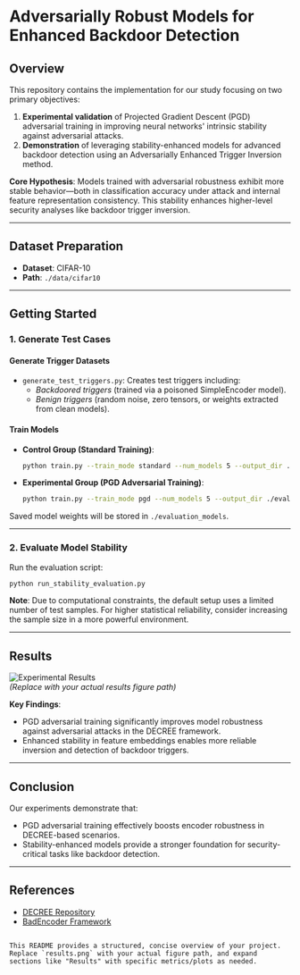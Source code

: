 # Adversarially Robust Models for Enhanced Backdoor Detection

## Overview
This repository contains the implementation for our study focusing on two primary objectives:
1. **Experimental validation** of Projected Gradient Descent (PGD) adversarial training in improving neural networks' intrinsic stability against adversarial attacks.
2. **Demonstration** of leveraging stability-enhanced models for advanced backdoor detection using an Adversarially Enhanced Trigger Inversion method.

**Core Hypothesis**: Models trained with adversarial robustness exhibit more stable behavior—both in classification accuracy under attack and internal feature representation consistency. This stability enhances higher-level security analyses like backdoor trigger inversion.

---

## Dataset Preparation
- **Dataset**: CIFAR-10 
- **Path**: `./data/cifar10`

---

## Getting Started

### 1. Generate Test Cases
#### Generate Trigger Datasets
- `generate_test_triggers.py`: Creates test triggers including:
  - *Backdoored triggers* (trained via a poisoned SimpleEncoder model).
  - *Benign triggers* (random noise, zero tensors, or weights extracted from clean models).

#### Train Models
- **Control Group (Standard Training)**:
  ```bash
  python train.py --train_mode standard --num_models 5 --output_dir ./evaluation_models --epochs_per_encoder 20
  ```

- **Experimental Group (PGD Adversarial Training)**:
  ```bash
  python train.py --train_mode pgd --num_models 5 --output_dir ./evaluation_models --epsilon_pgd 0.03 --steps_pgd 10 --step_size_pgd 0.01 --epochs_per_encoder 20
  ```

Saved model weights will be stored in `./evaluation_models`.

---

### 2. Evaluate Model Stability
Run the evaluation script:
```bash
python run_stability_evaluation.py
```

**Note**: Due to computational constraints, the default setup uses a limited number of test samples. For higher statistical reliability, consider increasing the sample size in a more powerful environment.

---

## Results
![Experimental Results](./results.png)  
*(Replace with your actual results figure path)*

**Key Findings**:
- PGD adversarial training significantly improves model robustness against adversarial attacks in the DECREE framework.
- Enhanced stability in feature embeddings enables more reliable inversion and detection of backdoor triggers.

---

## Conclusion
Our experiments demonstrate that:
- PGD adversarial training effectively boosts encoder robustness in DECREE-based scenarios.
- Stability-enhanced models provide a stronger foundation for security-critical tasks like backdoor detection.

---

## References
- [DECREE Repository](https://github.com/GiantSeaweed/DECREE/tree/master)
- [BadEncoder Framework](https://github.com/jinyuan-jia/BadEncoder)
``` 

This README provides a structured, concise overview of your project. Replace `results.png` with your actual figure path, and expand sections like "Results" with specific metrics/plots as needed.
